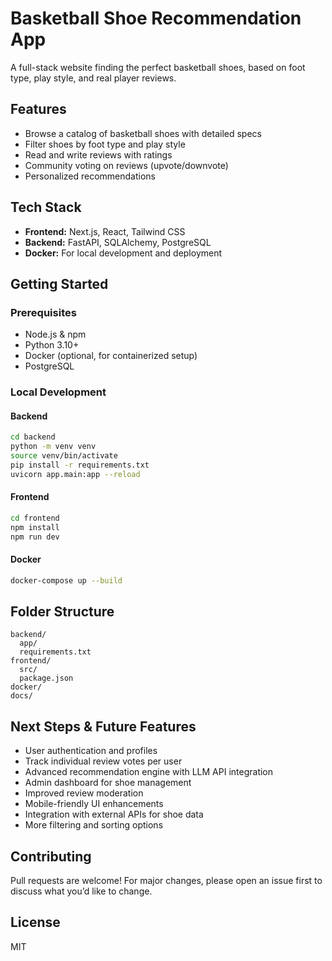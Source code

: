 # Basketball Shoe Recommendation App

A full-stack website finding the perfect basketball shoes, based on foot type, play style, and real player reviews.

## Features

- Browse a catalog of basketball shoes with detailed specs
- Filter shoes by foot type and play style
- Read and write reviews with ratings
- Community voting on reviews (upvote/downvote)
- Personalized recommendations

## Tech Stack

- **Frontend:** Next.js, React, Tailwind CSS
- **Backend:** FastAPI, SQLAlchemy, PostgreSQL
- **Docker:** For local development and deployment

## Getting Started

### Prerequisites

- Node.js & npm
- Python 3.10+
- Docker (optional, for containerized setup)
- PostgreSQL

### Local Development

#### Backend

```bash
cd backend
python -m venv venv
source venv/bin/activate
pip install -r requirements.txt
uvicorn app.main:app --reload
```

#### Frontend

```bash
cd frontend
npm install
npm run dev
```

#### Docker

```bash
docker-compose up --build
```

## Folder Structure

```
backend/
  app/
  requirements.txt
frontend/
  src/
  package.json
docker/
docs/
```


## Next Steps & Future Features

- User authentication and profiles
- Track individual review votes per user
- Advanced recommendation engine with LLM API integration
- Admin dashboard for shoe management
- Improved review moderation
- Mobile-friendly UI enhancements
- Integration with external APIs for shoe data
- More filtering and sorting options

## Contributing

Pull requests are welcome! For major changes, please open an issue first to discuss what you’d like to change.

## License

MIT